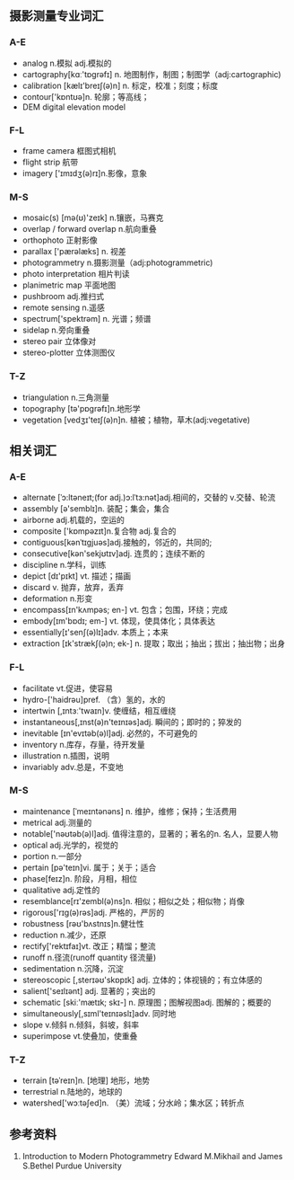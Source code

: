 ## 摄影测量专业词汇

### A-E

* analog n.模拟 adj.模拟的
* cartography[kɑː'tɒgrəfɪ] n. 地图制作，制图；制图学（adj:cartographic)
* calibration [kælɪ'breɪʃ(ə)n] n. 标定，校准；刻度；标度
* contour['kɒntʊə]n. 轮廓；等高线；
* DEM digital elevation model

### F-L

* frame camera 框图式相机
* flight strip 航带
* imagery ['ɪmɪdʒ(ə)rɪ]n.影像，意象

### M-S

* mosaic(s) [mə(ʊ)'zeɪk] n.镶嵌，马赛克
* overlap / forward overlap n.航向重叠
* orthophoto 正射影像
* parallax ['pærəlæks] n. 视差
* photogrammetry n.摄影测量（adj:photogrammetric)
* photo interpretation 相片判读
* planimetric map 平面地图
* pushbroom adj.推扫式
* remote sensing n.遥感
* spectrum['spektrəm] n. 光谱；频谱
* sidelap n.旁向重叠
* stereo pair 立体像对
* stereo-plotter 立体测图仪

### T-Z

* triangulation n.三角测量 
* topography [tə'pɒgrəfɪ]n.地形学
* vegetation [vedʒɪ'teɪʃ(ə)n]n. 植被；植物，草木(adj:vegetative)

## 相关词汇

### A-E

* alternate [ˈɔ:ltəneɪt;(for adj.)ɔ:lˈtɜ:nət]adj.相间的，交替的 v.交替、轮流 
* assembly [ə'semblɪ]n. 装配；集会，集合
* airborne adj.机载的，空运的
* composite ['kɒmpəzɪt]n.复合物 adj.复合的
* contiguous[kənˈtɪgjuəs]adj.接触的，邻近的，共同的; 
* consecutive[kən'sekjʊtɪv]adj. 连贯的；连续不断的
* discipline n.学科，训练
* depict [dɪ'pɪkt] vt. 描述；描画
* discard v. 抛弃，放弃，丢弃
* deformation n.形变
* encompass[ɪn'kʌmpəs; en-] vt. 包含；包围，环绕；完成
* embody[ɪm'bɒdɪ; em-] vt. 体现，使具体化；具体表达
* essentially[ɪ'senʃ(ə)lɪ]adv. 本质上；本来
* extraction [ɪk'strækʃ(ə)n; ek-] n. 提取；取出；抽出；拔出；抽出物；出身

### F-L

* facilitate vt.促进，使容易
* hydro-['haidrəu]pref. （含）氢的，水的
* intertwin [,ɪntɜː'twaɪn]v. 使缠结，相互缠绕
* instantaneous[,ɪnst(ə)n'teɪnɪəs]adj. 瞬间的；即时的；猝发的
* inevitable [ɪn'evɪtəb(ə)l]adj. 必然的，不可避免的
* inventory n.库存，存量，待开发量
* illustration n.插图，说明
* invariably adv.总是，不变地

### M-S

* maintenance [ˈmeɪntənəns] n. 维护，维修；保持；生活费用
* metrical adj.测量的
* notable['nəʊtəb(ə)l]adj. 值得注意的，显著的；著名的n. 名人，显要人物
* optical adj.光学的，视觉的
* portion n.一部分
* pertain [pə'teɪn]vi. 属于；关于；适合
* phase[feɪz]n. 阶段，月相，相位
* qualitative adj.定性的
* resemblance[rɪ'zembl(ə)ns]n. 相似；相似之处；相似物；肖像
* rigorous['rɪg(ə)rəs]adj. 严格的，严厉的
* robustness [rəʊ'bʌstnɪs]n.健壮性
* reduction n.减少，还原
* rectify['rektɪfaɪ]vt. 改正；精馏；整流
* runoff n.径流(runoff quantity 径流量)
* sedimentation n.沉降，沉淀
* stereoscopic [,sterɪəʊ'skɒpɪk] adj. 立体的；体视镜的；有立体感的
* salient['seɪlɪənt] adj. 显著的；突出的
* schematic [skiː'mætɪk; skɪ-] n. 原理图；图解视图adj. 图解的；概要的
* simultaneously[,sɪml'teɪnɪəslɪ]adv. 同时地
* slope v.倾斜 n.倾斜，斜坡，斜率
* superimpose vt.使叠加，使重叠

### T-Z

* terrain [təˈreɪn]n. [地理] 地形，地势
* terrestrial n.陆地的，地球的
* watershed['wɔːtəʃed]n. （美）流域；分水岭；集水区；转折点

## 参考资料
1. Introduction to Modern Photogrammetry Edward M.Mikhail and James S.Bethel Purdue University